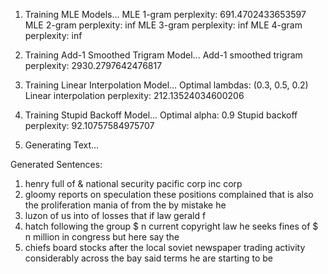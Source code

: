 1. Training MLE Models...
MLE 1-gram perplexity: 691.4702433653597
MLE 2-gram perplexity: inf
MLE 3-gram perplexity: inf
MLE 4-gram perplexity: inf

2. Training Add-1 Smoothed Trigram Model...
Add-1 smoothed trigram perplexity: 2930.2797642476817

3. Training Linear Interpolation Model...
Optimal lambdas: (0.3, 0.5, 0.2)
Linear interpolation perplexity: 212.13524034600206

4. Training Stupid Backoff Model...
Optimal alpha: 0.9
Stupid backoff perplexity: 92.10757584975707

5. Generating Text...

Generated Sentences:
1. henry full of <unk> & national security pacific corp inc corp
2. gloomy reports on speculation these positions complained that is also <unk> the proliferation <unk> mania of <unk> from the by mistake he
3. luzon of us into of losses that if law gerald f
4. hatch following the group $ n current copyright law he seeks fines of $ n million in congress but here say the
5. chiefs board stocks after the local soviet newspaper trading activity <unk> considerably across the bay said terms he are starting to be
